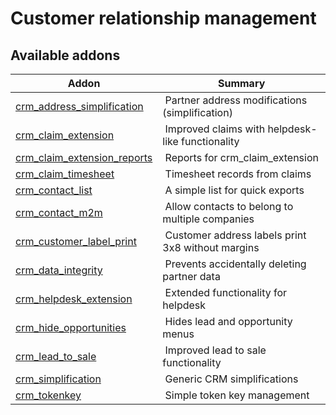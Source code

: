 Customer relationship management
================================

[//]: # (addons)

Available addons
----------------
**Addon** | **Summary**
--- | ---
[crm_address_simplification](crm_address_simplification/) | Partner address modifications (simplification)
[crm_claim_extension](crm_claim_extension/) | Improved claims with helpdesk-like functionality
[crm_claim_extension_reports](crm_claim_extension_reports/) | Reports for crm_claim_extension
[crm_claim_timesheet](crm_claim_timesheet/) | Timesheet records from claims
[crm_contact_list](crm_contact_list/) | A simple list for quick exports
[crm_contact_m2m](crm_contact_m2m/) | Allow contacts to belong to multiple companies
[crm_customer_label_print](crm_customer_label_print/) | Customer address labels print 3x8 without margins
[crm_data_integrity](crm_data_integrity/) | Prevents accidentally deleting partner data
[crm_helpdesk_extension](crm_helpdesk_extension/) | Extended functionality for helpdesk
[crm_hide_opportunities](crm_hide_opportunities/) | Hides lead and opportunity menus
[crm_lead_to_sale](crm_lead_to_sale/) | Improved lead to sale functionality
[crm_simplification](crm_simplification/) | Generic CRM simplifications
[crm_tokenkey](crm_tokenkey/) | Simple token key management
